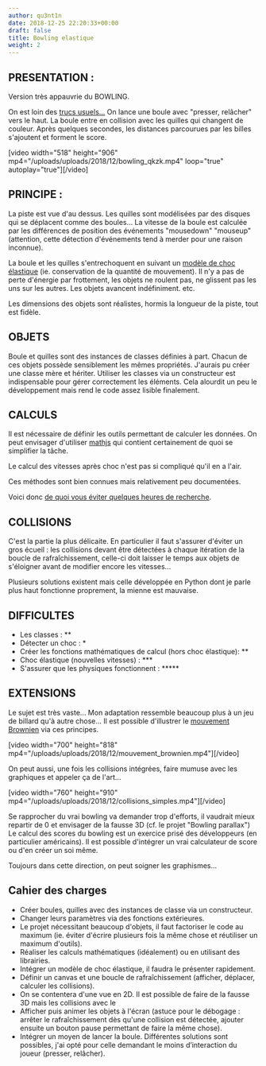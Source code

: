 ```yaml
---
author: qu3nt1n
date: 2018-12-25 22:20:33+00:00
draft: false
title: Bowling elastique
weight: 2
---
```


## PRESENTATION :


Version très appauvrie du BOWLING.

On est loin des [trucs usuels...](https://www.jeuxjeuxjeux.fr/jeux/bowling)
On lance une boule avec "presser, relâcher" vers le haut.
La boule entre en collision avec les quilles qui changent de couleur.
Après quelques secondes, les distances parcourues par les billes s'ajoutent et forment le score.

[video width="518" height="906" mp4="/uploads/uploads/2018/12/bowling_qkzk.mp4" loop="true" autoplay="true"][/video]


## PRINCIPE :


La piste est vue d'au dessus. Les quilles sont modélisées par des disques qui se déplacent comme des boules...
La vitesse de la boule est calculée par les différences de position des événements "mousedown" "mouseup" (attention, cette détection d'événements tend à merder pour une raison inconnue).

La boule et les quilles s'entrechoquent en suivant un [modèle de choc élastique](https://fr.wikipedia.org/wiki/Choc_%C3%A9lastique) (ie. conservation de la quantité de mouvement). Il n'y a pas de perte d'énergie par frottement, les objets ne roulent pas, ne glissent pas les uns sur les autres. Les objets avancent indéfiniment. etc.

Les dimensions des objets sont réalistes, hormis la longueur de la piste, tout est fidèle.


## OBJETS


Boule et quilles sont des instances de classes définies à part.
Chacun de ces objets possède sensiblement les mêmes propriétés.
J'aurais pu créer une classe mère et hériter.
Utiliser les classes via un constructeur est indispensable pour gérer correctement les éléments. Cela alourdit un peu le développement mais rend le code assez lisible finalement.


## CALCULS


Il est nécessaire de définir les outils permettant de calculer les données.
On peut envisager d'utiliser [mathjs](http://mathjs.org/index.html) qui contient certainement de quoi se simplifier la tâche.

Le calcul des vitesses après choc n'est pas si compliqué qu'il en a l'air.

Ces méthodes sont bien connues mais relativement peu documentées.

Voici donc [de quoi vous éviter quelques heures de recherche](http://www.cromod.fr/2016/11/18/modelisation-des-chocs-elastiques/).


## COLLISIONS


C'est la partie la plus délicaite. En particulier il faut s'assurer d'éviter un gros écueil : les collisions devant être détectées à chaque itération de la boucle de rafraîchissement, celle-ci doit laisser le temps aux objets de s'éloigner avant de modifier encore les vitesses...

Plusieurs solutions existent mais celle développée en Python dont je parle plus haut fonctionne proprement, la mienne est mauvaise.


## DIFFICULTES





* Les classes : **
* Détecter un choc : *
* Créer les fonctions mathématiques de calcul (hors choc élastique): **
* Choc élastique (nouvelles vitesses) : ***
* S'assurer que les physiques fonctionnent : *****



## EXTENSIONS


Le sujet est très vaste...
Mon adaptation ressemble beaucoup plus à un jeu de billard qu'à autre chose...
Il est possible d'illustrer le [mouvement Brownien](https://fr.wikipedia.org/wiki/Mouvement_brownien) via ces principes.

[video width="700" height="818" mp4="/uploads/uploads/2018/12/mouvement_brownien.mp4"][/video]

On peut aussi, une fois les collisions intégrées, faire mumuse avec les graphiques et appeler ça de l'art...

[video width="760" height="910" mp4="/uploads/uploads/2018/12/collisions_simples.mp4"][/video]

Se rapprocher du vrai bowling va demander trop d'efforts, il vaudrait mieux repartir de 0 et envisager de la fausse 3D (cf. le projet "Bowling parallax")
Le calcul des scores du bowling est un exercice prisé des développeurs (en particulier américains). Il est possible d'intégrer un vrai calculateur de score ou d'en créer un soi même.

Toujours dans cette direction, on peut soigner les graphismes...


## Cahier des charges





* Créer boules, quilles avec des instances de classe via un constructeur.
* Changer leurs paramètres via des fonctions extérieures.
* Le projet nécessitant beaucoup d'objets, il faut factoriser le code au maximum (ie. éviter d'écrire plusieurs fois la même chose et réutiliser un maximum d'outils).
* Réaliser les calculs mathématiques (idéalement) ou en utilisant des librairies.
* Intégrer un modèle de choc élastique, il faudra le présenter rapidement.
* Définir un canvas et une boucle de rafraîchissement (afficher, déplacer, calculer les collisions).
* On se contentera d'une vue en 2D. Il est possible de faire de la fausse 3D mais les collisions avec le
* Afficher puis animer les objets à l'écran (astuce pour le débogage : arrêter le rafraîchissement dès qu'une collision est détectée, ajouter ensuite un bouton pause permettant de faire la même chose).
* Intégrer un moyen de lancer la boule. Différentes solutions sont possibles, j'ai opté pour celle demandant le moins d’interaction du joueur (presser, relâcher).
